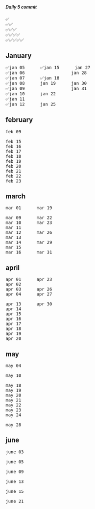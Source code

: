 ##### Daily 5 commit 
<pre>
✅
✅✅
✅✅✅
✅✅✅✅
✅✅✅✅✅
</pre>

January
------------------------------
<pre>
✅jan 05      ✅jan 15      jan 27          
✅jan 06                  jan 28          
✅jan 07      ✅jan 18                      
✅jan 08      jan 19      jan 30          
✅jan 09                  jan 31          
✅jan 10      jan 22                      
✅jan 11                                  
✅jan 12      jan 25                      
</pre>

february
-------------------------------
<pre>
feb 09

feb 15
feb 16
feb 17
feb 18
feb 19
feb 20
feb 21
feb 22
feb 23
</pre>

march
--------------------------------
<pre>
mar 01      mar 19

mar 09      mar 22
mar 10      mar 23
mar 11
mar 12      mar 26
mar 13      
mar 14      mar 29
mar 15
mar 16      mar 31
</pre>


april
--------------------------------
<pre>
apr 01      apr 23
apr 02      
apr 03      apr 26
apr 04      apr 27

apr 13      apr 30
apr 14      
apr 15      
apr 16      
apr 17      
apr 18      
apr 19      
apr 20   
</pre>


may
---------------------------------
<pre>
may 04

may 10

may 18
may 19
may 20
may 21
may 22
may 23
may 24

may 28
</pre>


june
---------------------------------
<pre>
june 03

june 05

june 09

june 13

june 15

june 21
</pre>
